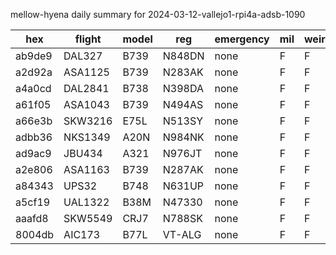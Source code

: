 mellow-hyena daily summary for 2024-03-12-vallejo1-rpi4a-adsb-1090

|hex|flight|model|reg|emergency|mil|weirdo|
|--|--|--|--|--|--|--|
|ab9de9|DAL327|B739|N848DN|none|F|F|
|a2d92a|ASA1125|B739|N283AK|none|F|F|
|a4a0cd|DAL2841|B738|N398DA|none|F|F|
|a61f05|ASA1043|B739|N494AS|none|F|F|
|a66e3b|SKW3216|E75L|N513SY|none|F|F|
|adbb36|NKS1349|A20N|N984NK|none|F|F|
|ad9ac9|JBU434|A321|N976JT|none|F|F|
|a2e806|ASA1163|B739|N287AK|none|F|F|
|a84343|UPS32|B748|N631UP|none|F|F|
|a5cf19|UAL1322|B38M|N47330|none|F|F|
|aaafd8|SKW5549|CRJ7|N788SK|none|F|F|
|8004db|AIC173|B77L|VT-ALG|none|F|F|
